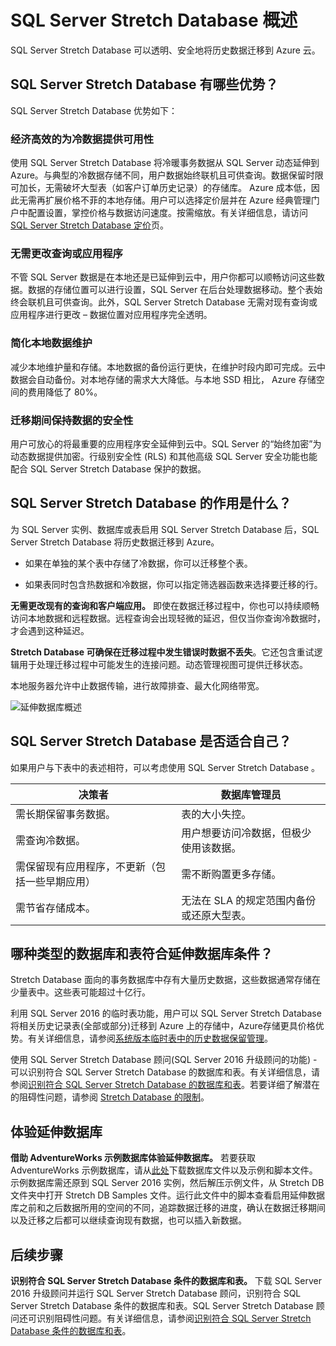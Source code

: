 <!-- Remove azure portal -->
<properties
	pageTitle="Stretch Database 概述 | Azure"
	description="了解 Stretch Database 如何透明、安全地将冷数据迁移到 Azure 云。"
	services="sql-server-stretch-database"
	documentationCenter=""
	authors="douglaslMS"
	manager=""
	editor=""/>

<tags
	ms.service="sql-server-stretch-database"
	ms.date="06/27/2016"
	wacn.date="08/25/2016"/>

# SQL Server Stretch Database 概述

SQL Server Stretch Database 可以透明、安全地将历史数据迁移到 Azure 云。

## SQL Server Stretch Database 有哪些优势？
SQL Server Stretch Database 优势如下：

### 经济高效的为冷数据提供可用性
使用 SQL Server Stretch Database 将冷暖事务数据从 SQL Server 动态延伸到 Azure。与典型的冷数据存储不同，用户数据始终联机且可供查询。数据保留时限可加长，无需破坏大型表（如客户订单历史记录）的存储库。 Azure 成本低，因此无需再扩展价格不菲的本地存储。用户可以选择定价层并在 Azure 经典管理门户中配置设置，掌控价格与数据访问速度。按需缩放。有关详细信息，请访问 [SQL Server Stretch Database 定价](/pricing/details/sql-server-stretch-database/)页。

### 无需更改查询或应用程序
不管 SQL Server 数据是在本地还是已延伸到云中，用户你都可以顺畅访问这些数据。数据的存储位置可以进行设置，SQL Server 在后台处理数据移动。整个表始终会联机且可供查询。此外，SQL Server Stretch Database 无需对现有查询或应用程序进行更改 – 数据位置对应用程序完全透明。

### 简化本地数据维护
减少本地维护量和存储。本地数据的备份运行更快，在维护时段内即可完成。云中数据会自动备份。对本地存储的需求大大降低。与本地 SSD 相比， Azure 存储空间的费用降低了 80%。

### 迁移期间保持数据的安全性
用户可放心的将最重要的应用程序安全延伸到云中。SQL Server 的“始终加密”为动态数据提供加密。行级别安全性 (RLS) 和其他高级 SQL Server 安全功能也能配合 SQL Server Stretch Database 保护的数据。

## SQL Server Stretch Database 的作用是什么？
为 SQL Server 实例、数据库或表启用 SQL Server Stretch Database 后，SQL Server Stretch Database 将历史数据迁移到 Azure。

-   如果在单独的某个表中存储了冷数据，你可以迁移整个表。

-   如果表同时包含热数据和冷数据，你可以指定筛选器函数来选择要迁移的行。

**无需更改现有的查询和客户端应用。** 即使在数据迁移过程中，你也可以持续顺畅访问本地数据和远程数据。远程查询会出现轻微的延迟，但仅当你查询冷数据时，才会遇到这种延迟。

**Stretch Database 可确保在迁移过程中发生错误时数据不丢失**。它还包含重试逻辑用于处理迁移过程中可能发生的连接问题。动态管理视图可提供迁移状态。

本地服务器允许中止数据传输，进行故障排查、最大化网络带宽。

![延伸数据库概述][StretchOverviewImage1]

## SQL Server Stretch Database 是否适合自己？
如果用户与下表中的表述相符，可以考虑使用	SQL Server Stretch Database 。

|决策者|数据库管理员|
|------------------------------|-------------------|
|需长期保留事务数据。|表的大小失控。|
|需查询冷数据。|用户想要访问冷数据，但极少使用该数据。|
|需保留现有应用程序，不更新（包括一些早期应用）|需不断购置更多存储。|
|需节省存储成本。|无法在 SLA 的规定范围内备份或还原大型表。|

## 哪种类型的数据库和表符合延伸数据库条件？
Stretch Database 面向的事务数据库中存有大量历史数据，这些数据通常存储在少量表中。这些表可能超过十亿行。

利用 SQL Server 2016 的临时表功能，用户可以 SQL Server Stretch Database 将相关历史记录表(全部或部分)迁移到 Azure 上的存储中，Azure存储更具价格优势。有关详细信息，请参阅[系统版本临时表中的历史数据保留管理](https://msdn.microsoft.com/zh-cn/library/mt637341.aspx)。

使用 SQL Server Stretch Database 顾问(SQL Server 2016 升级顾问的功能) - 可以识别符合 SQL Server Stretch Database 的数据库和表。有关详细信息，请参阅[识别符合 SQL Server Stretch Database 的数据库和表](/documentation/articles/sql-server-stretch-database-identify-databases/)。若要详细了解潜在的阻碍性问题，请参阅 [Stretch Database 的限制](/documentation/articles/sql-server-stretch-database-limitations/)。

## 体验延伸数据库
**借助 AdventureWorks 示例数据库体验延伸数据库。** 若要获取 AdventureWorks 示例数据库，请从[此处](https://www.microsoft.com/download/details.aspx?id=49502)下载数据库文件以及示例和脚本文件。示例数据库需还原到 SQL Server 2016 实例，然后解压示例文件，从 Stretch DB 文件夹中打开 Stretch DB Samples 文件。运行此文件中的脚本查看启用延伸数据库之前和之后数据所用的空间的不同，追踪数据迁移的进度，确认在数据迁移期间以及迁移之后都可以继续查询现有数据，也可以插入新数据。

## 后续步骤
**识别符合 SQL Server Stretch Database 条件的数据库和表。** 下载 SQL Server 2016 升级顾问并运行 SQL Server Stretch Database 顾问，识别符合 SQL Server Stretch Database 条件的数据库和表。SQL Server Stretch Database 顾问还可识别阻碍性问题。有关详细信息，请参阅[识别符合 SQL Server Stretch Database 条件的数据库和表](/documentation/articles/sql-server-stretch-database-identify-databases/)。

<!--Image references-->
[StretchOverviewImage1]: ./media/sql-server-stretch-database-overview/StretchDBOverview.png
[StretchOverviewImage2]: ./media/sql-server-stretch-database-overview/StretchDBOverview1.png
[StretchOverviewImage3]: ./media/sql-server-stretch-database-overview/StretchDBOverview2.png

<!---HONumber=Mooncake_0801_2016-->